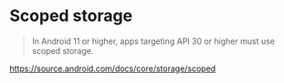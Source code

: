 # Scoped storage
> In Android 11 or higher, apps targeting API 30 or higher must use scoped storage.

https://source.android.com/docs/core/storage/scoped

